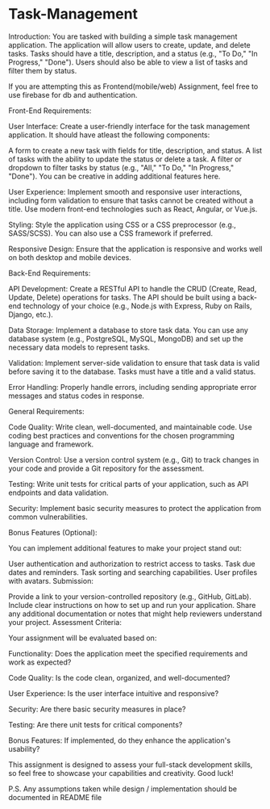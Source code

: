 # Task-Management
Introduction: You are tasked with building a simple task management application. The application will allow users to create, update, and delete tasks. Tasks should have a title, description, and a status (e.g., "To Do," "In Progress," "Done"). Users should also be able to view a list of tasks and filter them by status.

If you are attempting this as Frontend(mobile/web) Assignment, feel free to use firebase for db and authentication.

Front-End Requirements:

User Interface: Create a user-friendly interface for the task management application. It should have atleast the following components:

A form to create a new task with fields for title, description, and status.
A list of tasks with the ability to update the status or delete a task.
A filter or dropdown to filter tasks by status (e.g., "All," "To Do," "In Progress," "Done").
You can be creative in adding additional features here.

User Experience: Implement smooth and responsive user interactions, including form validation to ensure that tasks cannot be created without a title. Use modern front-end technologies such as React, Angular, or Vue.js.

Styling: Style the application using CSS or a CSS preprocessor (e.g., SASS/SCSS). You can also use a CSS framework if preferred.

Responsive Design: Ensure that the application is responsive and works well on both desktop and mobile devices.

Back-End Requirements:

API Development: Create a RESTful API to handle the CRUD (Create, Read, Update, Delete) operations for tasks. The API should be built using a back-end technology of your choice (e.g., Node.js with Express, Ruby on Rails, Django, etc.).

Data Storage: Implement a database to store task data. You can use any database system (e.g., PostgreSQL, MySQL, MongoDB) and set up the necessary data models to represent tasks.

Validation: Implement server-side validation to ensure that task data is valid before saving it to the database. Tasks must have a title and a valid status.

Error Handling: Properly handle errors, including sending appropriate error messages and status codes in response.

General Requirements:

Code Quality: Write clean, well-documented, and maintainable code. Use coding best practices and conventions for the chosen programming language and framework.

Version Control: Use a version control system (e.g., Git) to track changes in your code and provide a Git repository for the assessment.

Testing: Write unit tests for critical parts of your application, such as API endpoints and data validation.

Security: Implement basic security measures to protect the application from common vulnerabilities.

Bonus Features (Optional):

You can implement additional features to make your project stand out:

User authentication and authorization to restrict access to tasks.
Task due dates and reminders.
Task sorting and searching capabilities.
User profiles with avatars.
Submission:

Provide a link to your version-controlled repository (e.g., GitHub, GitLab).
Include clear instructions on how to set up and run your application.
Share any additional documentation or notes that might help reviewers understand your project.
Assessment Criteria:

Your assignment will be evaluated based on:

Functionality: Does the application meet the specified requirements and work as expected?

Code Quality: Is the code clean, organized, and well-documented?

User Experience: Is the user interface intuitive and responsive?

Security: Are there basic security measures in place?

Testing: Are there unit tests for critical components?

Bonus Features: If implemented, do they enhance the application's usability?

This assignment is designed to assess your full-stack development skills, so feel free to showcase your capabilities and creativity. Good luck!

P.S. Any assumptions taken while design / implementation should be documented in README file
